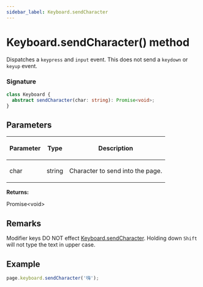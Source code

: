 ```yaml
---
sidebar_label: Keyboard.sendCharacter
---
```


# Keyboard.sendCharacter() method

Dispatches a `keypress` and `input` event. This does not send a `keydown` or `keyup` event.

### Signature

```typescript
class Keyboard {
  abstract sendCharacter(char: string): Promise<void>;
}
```

## Parameters

<table><thead><tr><th>

Parameter

</th><th>

Type

</th><th>

Description

</th></tr></thead>
<tbody><tr><td>

char

</td><td>

string

</td><td>

Character to send into the page.

</td></tr>
</tbody></table>

**Returns:**

Promise&lt;void&gt;

## Remarks

Modifier keys DO NOT effect [Keyboard.sendCharacter](./puppeteer.keyboard.sendcharacter.md). Holding down `Shift` will not type the text in upper case.

## Example

```ts
page.keyboard.sendCharacter('嗨');
```
